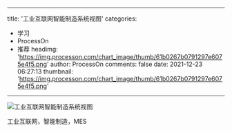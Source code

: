 
---
title: '工业互联网智能制造系统视图'
categories: 
 - 学习
 - ProcessOn
 - 推荐
headimg: 'https://img.processon.com/chart_image/thumb/61b0267b0791297e6075e4f5.png'
author: ProcessOn
comments: false
date: 2021-12-23 06:27:13
thumbnail: 'https://img.processon.com/chart_image/thumb/61b0267b0791297e6075e4f5.png'
---

<div>   
<img class="thumb" alt="工业互联网智能制造系统视图" src="https://img.processon.com/chart_image/thumb/61b0267b0791297e6075e4f5.png" referrerpolicy="no-referrer">
<p>工业互联网，智能制造，MES</p>  
</div>
            
